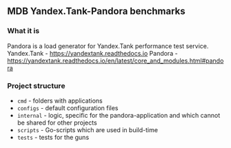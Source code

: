 ## MDB Yandex.Tank-Pandora benchmarks

### What it is
Pandora is a load generator for Yandex.Tank performance test service.
Yandex.Tank - https://yandextank.readthedocs.io
Pandora - https://yandextank.readthedocs.io/en/latest/core_and_modules.html#pandora

### Project structure

* `cmd` - folders with applications
* `configs` - default configuration files
* `internal` - logic, specific for the pandora-application and which cannot be shared for other projects
* `scripts` - Go-scripts which are used in build-time
* `tests` - tests for the guns
